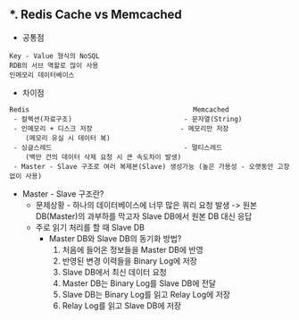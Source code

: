 *. Redis Cache vs Memcached
  - 
  - 공통점
  ```
  Key - Value 형식의 NoSQL
  RDB의 서브 역할로 많이 사용
  인메모리 데이터베이스
  ```
  - 차이점
  ```
  Redis                                         Memcached
   - 컬렉션(자료구조)                            - 문자열(String)
   - 인메모리 + 디스크 저장                      - 메모리만 저장
      (메모리 유실 시 데이터 복)
   - 싱글스레드                                 - 멀티스레드
      (백만 건의 데이터 삭제 요청 시 큰 속도차이 발생)
   - Master - Slave 구조로 여러 복제본(Slave) 생성가능 (높은 가용성 - 오랫동안 고장 없이 사용)
```
- Master - Slave 구조란?
  - 문제상황   -    하나의 데이터베이스에 너무 많은 쿼리 요청 발생 -> 원본 DB(Master)의 과부하를 막고자 Slave DB에서 원본 DB 대신 응답
  - 주로 읽기 처리를 할 때 Slave DB
    - Master DB와 Slave DB의 동기화 방법? 
      1. 처음에 들어온 정보들을 Master DB에 반영 
      2. 반영된 변경 이력들을 Binary Log에 저장
      3. Slave DB에서 최신 데이터 요청
      4. Master DB는 Binary Log를 Slave DB에 전달
      5. Slave DB는 Binary Log를 읽고 Relay Log에 저장
      6. Relay Log를 읽고 Slave DB에 저장
